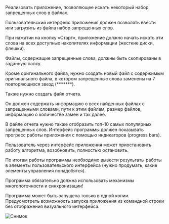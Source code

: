 Реализовать приложение, позволяющее искать некоторый набор запрещенных слов в файлах.

Пользовательский интерфейс приложения должен позволять ввести или загрузить из файла набор запрещенных слов.

При нажатии на кнопку «Старт», приложение должно начать искать эти слова на всех доступных накопителях информации (жесткие диски, флешки).

Файлы, содержащие запрещенные слова, должны быть скопированы в заданную папку.

Кроме оригинального файла, нужно создать новый файл с содержимым оригинального файла, в котором запрещенные слова заменены на 7 повторяющихся звезд (*******). 

Также нужно создать файл отчета.

Он должен содержать информацию о всех найденных файлах с запрещенными словами, пути к этим файлам, размер файлов, информацию о количестве замен и так далее. 

В файле отчета нужно также отобразить топ-10 самых популярных запрещенных слов. Интерфейс программы должен показывать прогресс работы приложения с помощью индикаторов (progress bars).

Пользователь через интерфейс приложения может приостановить работу алгоритма, возобновить, полностью остановить.

По итогам работы программы необходимо вывести результаты работы в элементы пользовательского интерфейса (нужно продумать, какие элементы управления понадобятся).

Программа обязательно должна использовать механизмы многопоточности и синхронизации!

Программа может быть запущена только в одной копии. Предусмотреть возможность запуска приложения из командной строки без отображения визуального интерфейса.

![Снимок](https://user-images.githubusercontent.com/86431195/194105921-0e76dcf2-f80a-47cc-9c87-6ef5cedfe20e.PNG)

